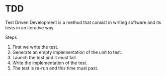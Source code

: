 # TDD

Test Driven Development is a method that consist in writing software and its tests in an iterative way. 

Steps
1. First we write the test.
2. Generate an empty implementation of the unit to test.
3. Launch the test and it must fail.
4. Write the implementation of the test.
5. The test is re-run and this time must past.

